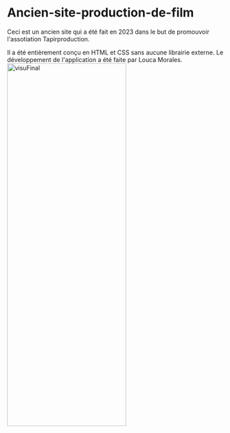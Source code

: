 # Ancien-site-production-de-film

Ceci est un ancien site qui a été fait en 2023 dans le but de promouvoir l'assotiation Tapirproduction.

Il a été entièrement conçu en HTML et CSS sans aucune librairie externe.
Le développement de l'application a été faite par Louca Morales.
<img width="277" height="843" alt="visuFinal" src="https://github.com/user-attachments/assets/fa91b910-63da-4195-b6d3-3ceaacd5e139" />
